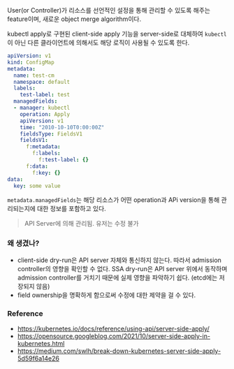 User(or Controller)가 리소스를 선언적인 설정을 통해 관리할 수 있도록 해주는 feature이며, 새로운 object merge algorithm이다.

kubectl apply로 구현된 client-side apply 기능을 server-side로 대체하여 `kubectl` 이 아닌 다른 클라이언트에 의해서도 해당 로직이 사용될 수 있도록 한다.
```yaml
apiVersion: v1
kind: ConfigMap
metadata:
  name: test-cm
  namespace: default
  labels:
    test-label: test
  managedFields:
  - manager: kubectl
    operation: Apply
    apiVersion: v1
    time: "2010-10-10T0:00:00Z"
    fieldsType: FieldsV1
    fieldsV1:
      f:metadata:
        f:labels:
          f:test-label: {}
      f:data:
        f:key: {}
data:
  key: some value
```

`metadata.managedFields`는 해당 리소스가 어떤 operation과 APi version을 통해 관리되는지에 대한 정보를 포함하고 있다.

> API Server에 의해 관리됨. 유저는 수정 불가


### 왜 생겼나?
- client-side dry-run은 API server 자체와 통신하지 않는다. 따라서 admission controller의 영향을 확인할 수 없다. SSA dry-run은 API server 위에서 동작하며 admission controller를 거치기 때문에 실제 영향을 파악하기 쉽다. (etcd에는 저장되지 않음)
- field ownership을 명확하게 함으로써 수정에 대한 제약을 걸 수 있다.

### Reference
- https://kubernetes.io/docs/reference/using-api/server-side-apply/
- https://opensource.googleblog.com/2021/10/server-side-apply-in-kubernetes.html
- https://medium.com/swlh/break-down-kubernetes-server-side-apply-5d59f6a14e26

